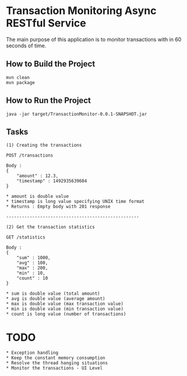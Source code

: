 # Transaction Monitoring Async RESTful Service

The main purpose of this application is to monitor transactions with in 60 
 seconds of time.


## How to Build the Project
```
mvn clean
mvn package
```

## How to Run the Project

```
java -jar target/TransactionMonitor-0.0.1-SNAPSHOT.jar
```

## Tasks

    (1) Creating the transactions

    POST /transactions
    
    Body :
    {
        "amount" : 12.3,
        "timestamp" : 1492935639604
    }
    
    * amount is double value
    * timestamp is long value specifying UNIX time format
    * Returns : Empty body with 201 response
    
    ---------------------------------------------------
    
    (2) Get the transaction statistics
    
    GET /statistics
    
    Body :
    {
        "sum" : 1000,
        "avg" : 100,
        "max" : 200,
        "min" : 10,
        "count" : 10
    }
    
    * sum is double value (total amount)
    * avg is double value (average amount)
    * max is double value (max transaction value)
    * min is double value (min transaction value)
    * count is long value (number of transactions)
    
 # TODO
    * Exception handling
    * Keep the constant memory consumption
    * Resolve the thread hanging situations
    * Monitor the transactions - UI Level
 
